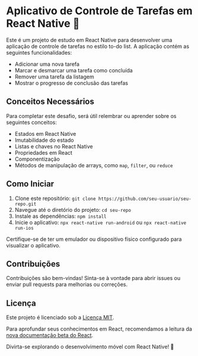 # Aplicativo de Controle de Tarefas em React Native 📝

Este é um projeto de estudo em React Native para desenvolver uma aplicação de controle de tarefas no estilo to-do list. A aplicação contém as seguintes funcionalidades:

- Adicionar uma nova tarefa
- Marcar e desmarcar uma tarefa como concluída
- Remover uma tarefa da listagem
- Mostrar o progresso de conclusão das tarefas

## Conceitos Necessários

Para completar este desafio, será útil relembrar ou aprender sobre os seguintes conceitos:

- Estados em React Native
- Imutabilidade do estado
- Listas e chaves no React Native
- Propriedades em React
- Componentização
- Métodos de manipulação de arrays, como `map`, `filter`, ou `reduce`

## Como Iniciar

1. Clone este repositório: `git clone https://github.com/seu-usuario/seu-repo.git`
2. Navegue até o diretório do projeto: `cd seu-repo`
3. Instale as dependências: `npm install`
4. Inicie o aplicativo: `npx react-native run-android` ou `npx react-native run-ios`

Certifique-se de ter um emulador ou dispositivo físico configurado para visualizar o aplicativo.

## Contribuições

Contribuições são bem-vindas! Sinta-se à vontade para abrir issues ou enviar pull requests para melhorias ou correções.

## Licença

Este projeto é licenciado sob a [Licença MIT](LICENSE).

Para aprofundar seus conhecimentos em React, recomendamos a leitura da [nova documentação beta do React](https://reactjs.org/docs/getting-started.html).

Divirta-se explorando o desenvolvimento móvel com React Native! 🚀
